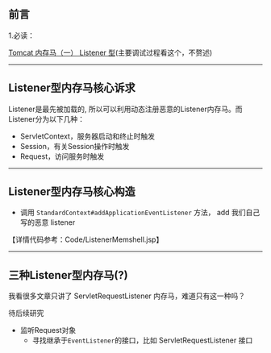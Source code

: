 ## 前言

1.必读：

[Tomcat 内存马（一） Listener 型](https://xz.aliyun.com/t/10358)(主要调试过程看这个，不赘述)

---

## Listener型内存马核心诉求

Listener是最先被加载的, 所以可以利用动态注册恶意的Listener内存马。而Listener分为以下几种：

- ServletContext，服务器启动和终止时触发
- Session，有关Session操作时触发
- Request，访问服务时触发

---

## Listener型内存马核心构造

- 调用 `StandardContext#addApplicationEventListener` 方法， add 我们自己写的恶意 listener



【详情代码参考：Code/ListenerMemshell.jsp】

---

## 三种Listener型内存马(?)

我看很多文章只讲了 ServletRequestListener 内存马，难道只有这一种吗？

待后续研究

- 监听Request对象
  - 寻找继承于`EventListener`的接口，比如 ServletRequestListener 接口